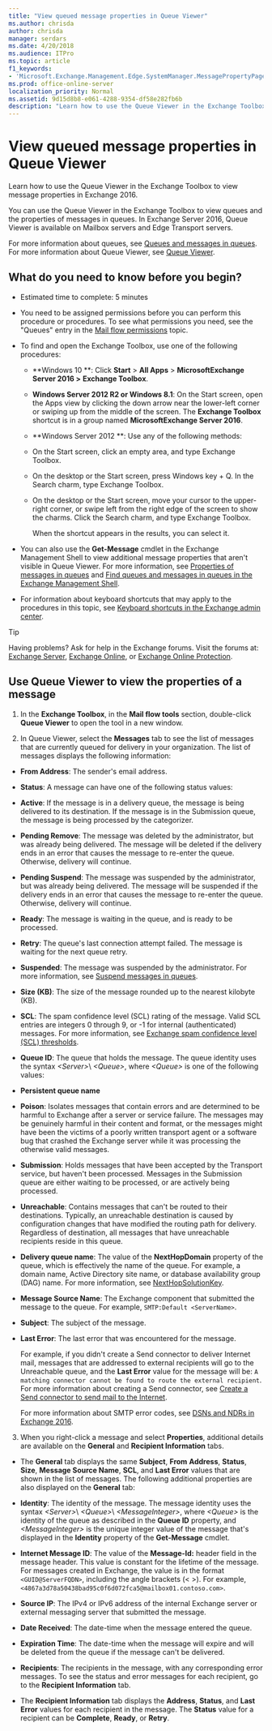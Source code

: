```yaml
---
title: "View queued message properties in Queue Viewer"
ms.author: chrisda
author: chrisda
manager: serdars
ms.date: 4/20/2018
ms.audience: ITPro
ms.topic: article
f1_keywords:
- 'Microsoft.Exchange.Management.Edge.SystemManager.MessagePropertyPage'
ms.prod: office-online-server
localization_priority: Normal
ms.assetid: 9d15d8b8-e061-4288-9354-df58e282fb6b
description: "Learn how to use the Queue Viewer in the Exchange Toolbox to view message properties in Exchange 2016."
---
```


# View queued message properties in Queue Viewer

Learn how to use the Queue Viewer in the Exchange Toolbox to view message properties in Exchange 2016.
  
You can use the Queue Viewer in the Exchange Toolbox to view queues and the properties of messages in queues. In Exchange Server 2016, Queue Viewer is available on Mailbox servers and Edge Transport servers.
  
For more information about queues, see [Queues and messages in queues](queues.md). For more information about Queue Viewer, see [Queue Viewer](queue-viewer.md).
  
## What do you need to know before you begin?

- Estimated time to complete: 5 minutes
    
- You need to be assigned permissions before you can perform this procedure or procedures. To see what permissions you need, see the "Queues" entry in the [Mail flow permissions](../../permissions/feature-permissions/mail-flow-perms.md) topic. 
    
- To find and open the Exchange Toolbox, use one of the following procedures:
    
  - **Windows 10 **: Click **Start** > **All Apps** > **MicrosoftExchange Server 2016 \>** **Exchange Toolbox**.
    
  - **Windows Server 2012 R2 or Windows 8.1**: On the Start screen, open the Apps view by clicking the down arrow near the lower-left corner or swiping up from the middle of the screen. The **Exchange Toolbox** shortcut is in a group named **MicrosoftExchange Server 2016**.
    
  - **Windows Server 2012 **: Use any of the following methods: 
    
  - On the Start screen, click an empty area, and type Exchange Toolbox.
    
  - On the desktop or the Start screen, press Windows key + Q. In the Search charm, type Exchange Toolbox.
    
  - On the desktop or the Start screen, move your cursor to the upper-right corner, or swipe left from the right edge of the screen to show the charms. Click the Search charm, and type Exchange Toolbox.
    
    When the shortcut appears in the results, you can select it.
    
- You can also use the **Get-Message** cmdlet in the Exchange Management Shell to view additional message properties that aren't visible in Queue Viewer. For more information, see [Properties of messages in queues](message-properties.md) and [Find queues and messages in queues in the Exchange Management Shell](queues-and-messages-in-powershell.md).
    
- For information about keyboard shortcuts that may apply to the procedures in this topic, see [Keyboard shortcuts in the Exchange admin center](../../about-documentation/eac-keyboard-shortcuts.md).
    
> [!TIP]
> Having problems? Ask for help in the Exchange forums. Visit the forums at: [Exchange Server](https://go.microsoft.com/fwlink/p/?linkId=60612), [Exchange Online](https://go.microsoft.com/fwlink/p/?linkId=267542), or [Exchange Online Protection](https://go.microsoft.com/fwlink/p/?linkId=285351). 
  
## Use Queue Viewer to view the properties of a message

1. In the **Exchange Toolbox**, in the **Mail flow tools** section, double-click **Queue Viewer** to open the tool in a new window. 
    
2. In Queue Viewer, select the **Messages** tab to see the list of messages that are currently queued for delivery in your organization. The list of messages displays the following information: 
    
  - **From Address**: The sender's email address.
    
  - **Status**: A message can have one of the following status values:
    
  - **Active**: If the message is in a delivery queue, the message is being delivered to its destination. If the message is in the Submission queue, the message is being processed by the categorizer.
    
  - **Pending Remove**: The message was deleted by the administrator, but was already being delivered. The message will be deleted if the delivery ends in an error that causes the message to re-enter the queue. Otherwise, delivery will continue.
    
  - **Pending Suspend**: The message was suspended by the administrator, but was already being delivered. The message will be suspended if the delivery ends in an error that causes the message to re-enter the queue. Otherwise, delivery will continue.
    
  - **Ready**: The message is waiting in the queue, and is ready to be processed.
    
  - **Retry**: The queue's last connection attempt failed. The message is waiting for the next queue retry.
    
  - **Suspended**: The message was suspended by the administrator. For more information, see [Suspend messages in queues](message-procedures.md#Suspend).
    
  - **Size (KB)**: The size of the message rounded up to the nearest kilobyte (KB).
    
  - **SCL**: The spam confidence level (SCL) rating of the message. Valid SCL entries are integers 0 through 9, or -1 for internal (authenticated) messages. For more information, see [Exchange spam confidence level (SCL) thresholds](../../spam-and-malware/antispam/scl.md).
    
  - **Queue ID**: The queue that holds the message. The queue identity uses the syntax  _\<Server\>_\ _\<Queue\>_, where  _\<Queue\>_ is one of the following values: 
    
  - **Persistent queue name**
    
  - **Poison**: Isolates messages that contain errors and are determined to be harmful to Exchange after a server or service failure. The messages may be genuinely harmful in their content and format, or the messages might have been the victims of a poorly written transport agent or a software bug that crashed the Exchange server while it was processing the otherwise valid messages.
    
  - **Submission**: Holds messages that have been accepted by the Transport service, but haven't been processed. Messages in the Submission queue are either waiting to be processed, or are actively being processed.
    
  - **Unreachable**: Contains messages that can't be routed to their destinations. Typically, an unreachable destination is caused by configuration changes that have modified the routing path for delivery. Regardless of destination, all messages that have unreachable recipients reside in this queue.
    
  - **Delivery queue name**: The value of the **NextHopDomain** property of the queue, which is effectively the name of the queue. For example, a domain name, Active Directory site name, or database availability group (DAG) name. For more information, see [NextHopSolutionKey](queues.md#NextHopSolutionKey).
    
  - **Message Source Name**: The Exchange component that submitted the message to the queue. For example,  `SMTP:Default <ServerName>`.
    
  - **Subject**: The subject of the message.
    
  - **Last Error**: The last error that was encountered for the message.
    
    For example, if you didn't create a Send connector to deliver Internet mail, messages that are addressed to external recipients will go to the Unreachable queue, and the **Last Error** value for the message will be:  `A matching connector cannot be found to route the external recipient`. For more information about creating a Send connector, see [Create a Send connector to send mail to the Internet](../../mail-flow/connectors/internet-mail-send-connectors.md).
    
    For more information about SMTP error codes, see [DSNs and NDRs in Exchange 2016](../../mail-flow/ndrs/ndrs.md).
    
3. When you right-click a message and select **Properties**, additional details are available on the **General** and **Recipient Information** tabs. 
    
  - The **General** tab displays the same **Subject**, **From** **Address**, **Status**, **Size**, **Message Source Name**, **SCL**, and **Last Error** values that are shown in the list of messages. The following additional properties are also displayed on the **General** tab: 
    
  - **Identity**: The identity of the message. The message identity uses the syntax  _\<Server\>_\ _\<Queue\>_\ _\<MessageInteger\>_, where  _\<Queue\>_ is the identity of the queue as described in the **Queue ID** property, and  _\<MessageInteger\>_ is the unique integer value of the message that's displayed in the **Identity** property of the **Get-Message** cmdlet. 
    
  - **Internet Message ID**: The value of the **Message-Id:** header field in the message header. This value is constant for the lifetime of the message. For messages created in Exchange, the value is in the format  `<GUID@ServerFQDN>`, including the angle brackets (< >). For example,  `<4867a3d78a50438bad95c0f6d072fca5@mailbox01.contoso.com>`.
    
  - **Source IP**: The IPv4 or IPv6 address of the internal Exchange server or external messaging server that submitted the message.
    
  - **Date Received**: The date-time when the message entered the queue.
    
  - **Expiration Time**: The date-time when the message will expire and will be deleted from the queue if the message can't be delivered.
    
  - **Recipients**: The recipients in the message, with any corresponding error messages. To see the status and error messages for each recipient, go to the **Recipient Information** tab. 
    
  - The **Recipient Information** tab displays the **Address**, **Status**, and **Last Error** values for each recipient in the message. The **Status** value for a recipient can be **Complete**, **Ready**, or **Retry**.
    

